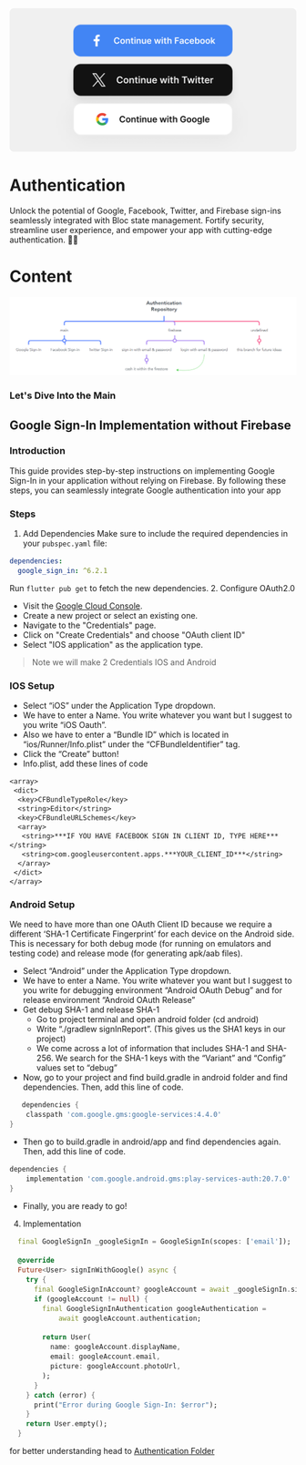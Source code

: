 ![cover](.github/Cover.png)
# Authentication
 Unlock the potential of Google, Facebook, Twitter, and Firebase sign-ins seamlessly integrated with Bloc state management. Fortify security, streamline user experience, and empower your app with cutting-edge authentication. 🚀🔐

# Content
![cover](.github/repo-content.png)
### Let's Dive Into the Main

## Google Sign-In Implementation without Firebase
### Introduction

This guide provides step-by-step instructions on implementing Google Sign-In in your application without relying on Firebase. By following these steps, you can seamlessly integrate Google authentication into your app

### Steps

1. Add Dependencies
Make sure to include the required dependencies in your `pubspec.yaml` file:
```yaml
dependencies:
  google_sign_in: ^6.2.1
```
Run `flutter pub get` to fetch the new dependencies.
2. Configure OAuth2.0
   - Visit the [Google Cloud Console](https://console.cloud.google.com/welcome/new).
   - Create a new project or select an existing one.
   - Navigate to the "Credentials" page.
   - Click on "Create Credentials" and choose "OAuth client ID"
   - Select "IOS application" as the application type.
> Note we will make 2 Credentials IOS and Android
### IOS Setup
- Select “iOS” under the Application Type dropdown.
- We have to enter a Name. You write whatever you want but I suggest to you write “iOS Oauth”.
- Also we have to enter a “Bundle ID” which is located in “ios/Runner/Info.plist” under the “CFBundleIdentifier” tag.
- Click the “Create” button!
- Info.plist, add these lines of code
```plist
<array>
 <dict>
  <key>CFBundleTypeRole</key>
  <string>Editor</string>
  <key>CFBundleURLSchemes</key>
  <array>
   <string>***IF YOU HAVE FACEBOOK SIGN IN CLIENT ID, TYPE HERE***</string>
   <string>com.googleusercontent.apps.***YOUR_CLIENT_ID***</string>
  </array> 
 </dict>
</array>
```
### Android Setup
We need to have more than one OAuth Client ID because we require a different ‘SHA-1 Certificate Fingerprint’ for each device on the Android side. This is necessary for both debug mode (for running on emulators and testing code) and release mode (for generating apk/aab files).
- Select “Android” under the Application Type dropdown.
- We have to enter a Name. You write whatever you want but I suggest to you write for debugging environment “Android OAuth Debug” and for release environment “Android OAuth Release”
- Get debug SHA-1 and release SHA-1
  - Go to project terminal and open android folder (cd android)
  - Write “./gradlew signInReport”. (This gives us the SHA1 keys in our project)
  - We come across a lot of information that includes SHA-1 and SHA-256. We search for the SHA-1 keys with the “Variant” and “Config” values set to “debug”
- Now, go to your project and find build.gradle in android folder and find dependencies. Then, add this line of code.
```groovy
   dependencies {
    classpath 'com.google.gms:google-services:4.4.0'
}
```
- Then go to build.gradle in android/app and find dependencies again. Then, add this line of code.
```groovy
dependencies {
    implementation 'com.google.android.gms:play-services-auth:20.7.0'
}
```
- Finally, you are ready to go!
4. Implementation
```dart
  final GoogleSignIn _googleSignIn = GoogleSignIn(scopes: ['email']);

  @override
  Future<User> signInWithGoogle() async {
    try {
      final GoogleSignInAccount? googleAccount = await _googleSignIn.signIn();
      if (googleAccount != null) {
        final GoogleSignInAuthentication googleAuthentication =
            await googleAccount.authentication;

        return User(
          name: googleAccount.displayName,
          email: googleAccount.email,
          picture: googleAccount.photoUrl,
        );
      }
    } catch (error) {
      print("Error during Google Sign-In: $error");
    }
    return User.empty();
  }
```
for better understanding head to [Authentication Folder](lib/authentication)

